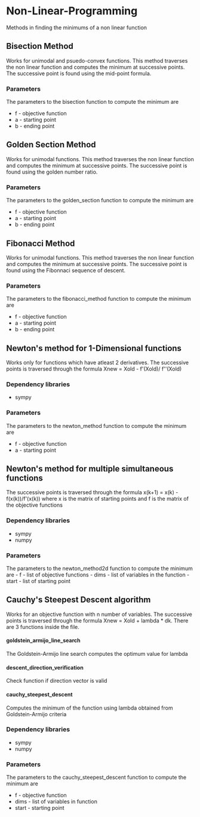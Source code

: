 # Non-Linear-Programming
Methods in finding the minimums of a non linear function

## Bisection Method
Works for unimodal and psuedo-convex functions. This method traverses the non linear function and computes the minimum at successive points. The successive point is found using the mid-point formula.

### Parameters
The parameters to the bisection function to compute the minimum are
  - f - objective function
  -  a - starting point
  -  b - ending point

## Golden Section Method
Works for unimodal functions. This method traverses the non linear function and computes the minimum at successive points. The successive point is found using the golden number ratio.

### Parameters
The parameters to the golden_section function to compute the minimum are
  - f - objective function
  -  a - starting point
  -  b - ending point

## Fibonacci Method
Works for unimodal functions. This method traverses the non linear function and computes the minimum at successive points. The successive point is found using the Fibonnaci sequence of descent.

### Parameters
The parameters to the fibonacci_method function to compute the minimum are
  - f - objective function
  -  a - starting point
  -  b - ending point
  
## Newton's method for 1-Dimensional functions
Works only for functions which have atleast 2 derivatives. The successive points is traversed through the formula Xnew = Xold - f'(Xold)/ f''(Xold)

### Dependency libraries
- sympy

### Parameters
The parameters to the newton_method function to compute the minimum are
  - f - objective function
  - a - starting point

## Newton's method for multiple simultaneous functions
The successive points is traversed through the formula x(k+1) = x(k) - f(x(k))/f'(x(k)) where x is the matrix of starting points and f is the matrix of the objective functions

### Dependency libraries
- sympy
- numpy

### Parameters
The parameters to the newton_method2d function to compute the minimum are
    - f - list of objective functions
    - dims - list of variables in the function
    - start - list of starting point
  
## Cauchy's Steepest Descent algorithm
Works for an objective function with n number of variables. The successive points is traversed through the formula Xnew = Xold + lambda * dk. There are 3 functions inside the file.
#### goldstein_armijo_line_search
The Goldstein-Armijo line search computes the optimum value for lambda
#### descent_direction_verification
Check function if direction vector is valid
#### cauchy_steepest_descent
Computes the minimum of the function using lambda obtained from Goldstein-Armijo criteria

### Dependency libraries
- sympy
- numpy

### Parameters
The parameters to the cauchy_steepest_descent function to compute the minimum are
  - f - objective function
  - dims - list of variables in function
  - start - starting point

